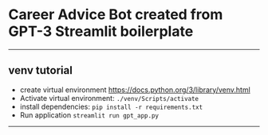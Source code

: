 # Career Advice Bot created from GPT-3 Streamlit boilerplate

---
## venv tutorial
- create virtual environment https://docs.python.org/3/library/venv.html
- Activate virtual environment: `./venv/Scripts/activate`
- install dependencies: `pip install -r requirements.txt`
- Run application `streamlit run gpt_app.py`

---
